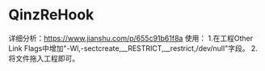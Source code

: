# QinzReHook
详细分析：https://www.jianshu.com/p/655c91b61f8a
  使用：
  1.在工程Other Link Flags中增加"-Wl,-sectcreate,__RESTRICT,__restrict,/dev/null"字段。
  2.将文件拖入工程即可。

